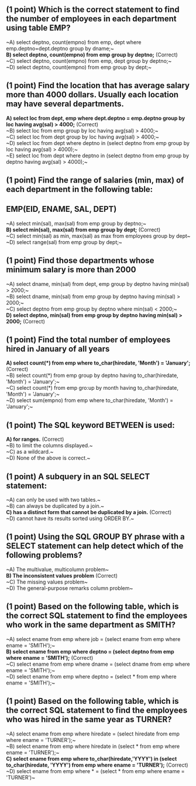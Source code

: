 ## (1 point) Which is the correct statement to find the number of employees in each department using table EMP?
~A) select deptno, count(empno) from emp, dept where emp.deptno=dept.deptno group by dname;~\
**B) select deptno, count(empno) from emp group by deptno;** (Correct)\
~C) select deptno, count(empno) from emp, dept group by deptno;~\
~D) select deptno, count(empno) from emp group by dept;~

## (1 point) Find the location that has average salary more than 4000 dollars. Usually each location may have several departments.
**A) select loc from dept, emp where dept.deptno = emp.deptno group by loc having avg(sal) > 4000;** (Correct)\
~B) select loc from emp group by loc having avg(sal) > 4000;~\
~C) select loc from dept group by loc having avg(sal) > 4000;~\
~D) select loc from dept where deptno in (select deptno from emp group by loc having avg(sal) > 4000);~\
~E) select loc from dept where deptno in (select deptno from emp group by deptno having avg(sal) > 4000);~

## (1 point) Find the range of salaries (min, max) of each department in the following table:
## EMP(EID, ENAME, SAL, DEPT)
~A) select min(sal), max(sal) from emp group by deptno;~\
**B) select min(sal), max(sal) from emp group by dept;** (Correct)\
~C) select min(sal) as min, max(sal) as max from employees group by dept~\
~D) select range(sal) from emp group by dept;~

## (1 point) Find those departments whose minimum salary is more than 2000
~A) select dname, min(sal) from dept, emp group by deptno having min(sal) > 2000;~\
~B) select dname, min(sal) from emp group by deptno having min(sal) > 2000;~\
~C) select deptno from emp group by deptno where min(sal) < 2000;~\
**D) select deptno, min(sal) from emp group by deptno having min(sal) > 2000;** (Correct)

## (1 point) Find the total number of employees hired in January of all years
**A) select count(\*) from emp where to_char(hiredate, 'Month') = 'January';** (Correct)\
~B) select count(\*) from emp group by deptno having to_char(hiredate, 'Month') = 'January';~\
~C) select count(\*) from emp gro:up by month having to_char(hiredate, 'Month') = 'January';~\
~D) select sum(empno) from emp where to_char(hiredate, 'Month') = 'January';~

## (1 point) The SQL keyword BETWEEN is used:
**A) for ranges.** (Correct)\
~B) to limit the columns displayed.~\
~C) as a wildcard.~\
~D) None of the above is correct.~

## (1 point) A subquery in an SQL SELECT statement:
~A) can only be used with two tables.~\
~B) can always be duplicated by a join.~\
**C) has a distinct form that cannot be duplicated by a join.** (Correct)\
~D) cannot have its results sorted using ORDER BY.~

## (1 point) Using the SQL GROUP BY phrase with a SELECT statement can help detect which of the following problems?
~A) The multivalue, multicolumn problem~\
**B) The inconsistent values problem** (Correct)\
~C) The missing values problem~\
~D) The general-purpose remarks column problem~

## (1 point) Based on the following table, which is the correct SQL statement to find the employees who work in the same department as SMITH?
~A) select ename from emp where job = (select ename from emp where ename = 'SMITH');~\
**B) select ename from emp where deptno = (select deptno from emp where ename = 'SMITH');** (Correct)\
~C) select ename from emp where dname = (select dname from emp where ename = 'SMITH');~\
~D) select ename from emp where deptno = (select * from emp where ename = 'SMITH');~

## (1 point) Based on the following table, which is the correct SQL statement to find the employees who was hired in the same year as TURNER?
~A) select ename from emp where hiredate = (select hiredate from emp where ename = 'TURNER');~\
~B) select ename from emp where hiredate in (select * from emp where ename = 'TURNER');~\
**C) select ename from emp where to_char(hiredate,'YYYY') in (select to_char(hiredate, 'YYYY') from emp where ename = 'TURNER');** (Correct)\
~D) select ename from emp where * = (select * from emp where ename = 'TURNER')~
